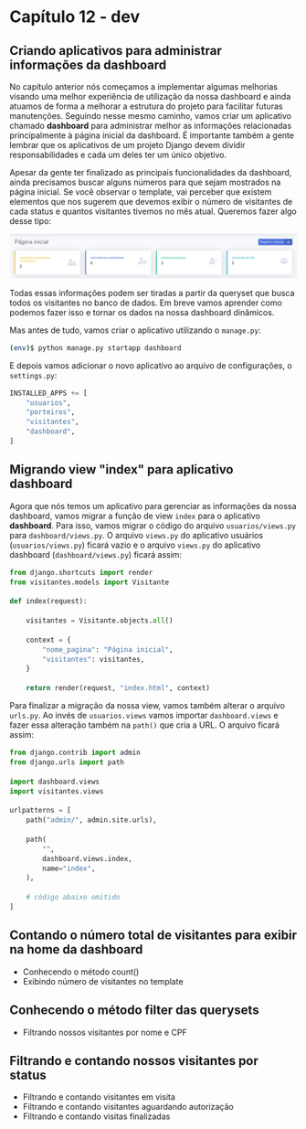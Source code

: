 # Capítulo 12 - dev

## Criando aplicativos para administrar informações da dashboard

No capítulo anterior nós começamos a implementar algumas melhorias visando uma melhor experiência de utilização da nossa dashboard e ainda atuamos de forma a melhorar a estrutura do projeto para facilitar futuras manutenções. Seguindo nesse mesmo caminho, vamos criar um aplicativo chamado **dashboard** para administrar melhor as informações relacionadas principalmente à página inicial da dashboard. É importante também a gente lembrar que os aplicativos de um projeto Django devem dividir responsabilidades e cada um deles ter um único objetivo. 

Apesar da gente ter finalizado as principais funcionalidades da dashboard, ainda precisamos buscar alguns números para que sejam mostrados na página inicial. Se você observar o template, vai perceber que existem elementos que nos sugerem que devemos exibir o número de visitantes de cada status e quantos visitantes tivemos no mês atual. Queremos fazer algo desse tipo:

![](../.gitbook/assets/screenshot_2020-04-08_12-21-52.png)

Todas essas informações podem ser tiradas a partir da queryset que busca todos os visitantes no banco de dados. Em breve vamos aprender como podemos fazer isso e tornar os dados na nossa dashboard dinâmicos.

Mas antes de tudo, vamos criar o aplicativo utilizando o `manage.py`:

```bash
(env)$ python manage.py startapp dashboard
```

E depois vamos adicionar o novo aplicativo ao arquivo de configurações, o `settings.py`:

```python
INSTALLED_APPS += [
    "usuarios",
    "porteiros",
    "visitantes",
    "dashboard",
]
```

## Migrando view "index" para aplicativo dashboard

Agora que nós temos um aplicativo para gerenciar as informações da nossa dashboard, vamos migrar a função de view `index` para o aplicativo **dashboard**. Para isso, vamos migrar o código do arquivo `usuarios/views.py` para `dashboard/views.py`. O arquivo `views.py` do aplicativo usuários \(`usuarios/views.py`\) ficará vazio e o arquivo `views.py` do aplicativo dashboard \(`dashboard/views.py`\) ficará assim:

```python
from django.shortcuts import render
from visitantes.models import Visitante

def index(request):
    
    visitantes = Visitante.objects.all()
    
    context = {
        "nome_pagina": "Página inicial",
        "visitantes": visitantes,
    }
    
    return render(request, "index.html", context)
```

Para finalizar a migração da nossa view, vamos também alterar o arquivo `urls.py`. Ao invés de `usuarios.views` vamos importar `dashboard.views` e fazer essa alteração também na `path()` que cria a URL. O arquivo ficará assim:

```python
from django.contrib import admin
from django.urls import path

import dashboard.views
import visitantes.views

urlpatterns = [
    path("admin/", admin.site.urls),

    path(
        "",
        dashboard.views.index,
        name="index",
    ),
    
    # código abaixo omitido
]
```

## Contando o número total de visitantes para exibir na home da dashboard

* Conhecendo o método count\(\)
* Exibindo número de visitantes no template

## Conhecendo o método filter das querysets

* Filtrando nossos visitantes por nome e CPF

## Filtrando e contando nossos visitantes por status

* Filtrando e contando visitantes em visita
* Filtrando e contando visitantes aguardando autorização
* Filtrando e contando visitas finalizadas

